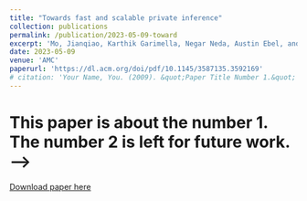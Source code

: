 ```yaml
---
title: "Towards fast and scalable private inference"
collection: publications
permalink: /publication/2023-05-09-toward
excerpt: 'Mo, Jianqiao, Karthik Garimella, Negar Neda, Austin Ebel, and Brandon Reagen. "Towards fast and scalable private inference." In Proceedings of the 20th ACM International Conference on Computing Frontiers, pp. 322-328. 2023.'
date: 2023-05-09
venue: 'AMC'
paperurl: 'https://dl.acm.org/doi/pdf/10.1145/3587135.3592169'
# citation: 'Your Name, You. (2009). &quot;Paper Title Number 1.&quot; <i>Journal 1</i>. 1(1).'
---
```

# This paper is about the number 1. The number 2 is left for future work. -->

[Download paper here](https://dl.acm.org/doi/pdf/10.1145/3587135.3592169)

<!-- Recommended citation: Your Name, You. (2009). "Paper Title Number 1." <i>Journal 1</i>. 1(1). -->
